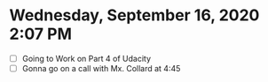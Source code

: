 # Wednesday, September 16, 2020 2:07 PM
- [ ] Going to Work on Part 4 of Udacity
- [ ] Gonna go on a call with Mx. Collard at 4:45